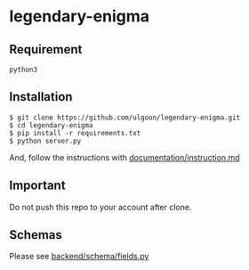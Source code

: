 # legendary-enigma

## Requirement

`python3`

## Installation

```shell
$ git clone https://github.com/ulgoon/legendary-enigma.git
$ cd legendary-enigma
$ pip install -r requirements.txt
$ python server.py
```

And, follow the instructions with [documentation/instruction.md](documentation/instruction.md)

## Important

Do not push this repo to your account after clone.

## Schemas

Please see [backend/schema/fields.py](backend/schema/fields.py)
